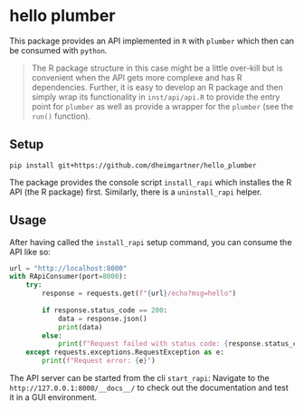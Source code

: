# hello plumber

This package provides an API implemented in `R` with `plumber` which then can be consumed with `python`.

>The R package structure in this case might be a little over-kill but is convenient when the API gets more complexe and has R dependencies. Further, it is easy to develop an R package and then simply wrap its functionality in `inst/api/api.R` to provide the entry point for `plumber` as well as provide a wrapper for the `plumber` (see the `run()` function).

## Setup

```
pip install git+https://github.com/dheimgartner/hello_plumber
```

The package provides the console script `install_rapi` which installes the R API (the R package) first. Similarly, there is a `uninstall_rapi` helper.

## Usage

After having called the `install_rapi` setup command, you can consume the API like so:

```python
url = "http://localhost:8000"
with RApiConsumer(port=8000):
    try:
        response = requests.get(f"{url}/echo?msg=hello")
        
        if response.status_code == 200:
            data = response.json()
            print(data)
        else:
            print(f"Request failed with status code: {response.status_code}")
    except requests.exceptions.RequestException as e:
        print(f"Request error: {e}")
```

The API server can be started from the cli `start_rapi`: Navigate to the `http://127.0.0.1:8000/__docs__/` to check out the documentation and test it in a GUI environment.